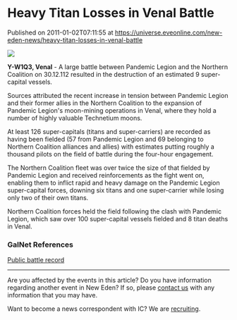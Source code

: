 # Heavy Titan Losses in Venal Battle
Published on 2011-01-02T07:11:55 at https://universe.eveonline.com/new-eden-news/heavy-titan-losses-in-venal-battle

![](http://www.eve-ic.net/media/assets/icarticlebanner.png)  
  
 **Y-W1Q3, Venal** \- A large battle between Pandemic Legion and the Northern Coalition on 30.12.112 resulted in the destruction of an estimated 9 super-capital vessels.   
  
Sources attributed the recent increase in tension between Pandemic Legion and their former allies in the Northern Coalition to the expansion of Pandemic Legion's moon-mining operations in Venal, where they hold a number of highly valuable Technetium moons.   
  
At least 126 super-capitals (titans and super-carriers) are recorded as having been fielded (57 from Pandemic Legion and 69 belonging to Northern Coalition alliances and allies) with estimates putting roughly a thousand pilots on the field of battle during the four-hour engagement.   
  
The Northern Coalition fleet was over twice the size of that fielded by Pandemic Legion and received reinforcements as the fight went on, enabling them to inflict rapid and heavy damage on the Pandemic Legion super-capital forces, downing six titans and one super-carrier while losing only two of their own titans.   
  
Northern Coalition forces held the field following the clash with Pandemic Legion, which saw over 100 super-capital vessels fielded and 8 titan deaths in Venal.

### GalNet References

[Public battle record](http://eve-kill.net/?a=kill_related&kll_id=8409398&scl_id=26)

* * *

Are you affected by the events in this article? Do you have information regarding another event in New Eden? If so, please [contact us](http://www.eveonline.com/news.asp?a=submitrp) with any information that you may have.  
  
Want to become a news correspondent with IC? We are [recruiting](http://www.eveonline.com/isd.asp).

